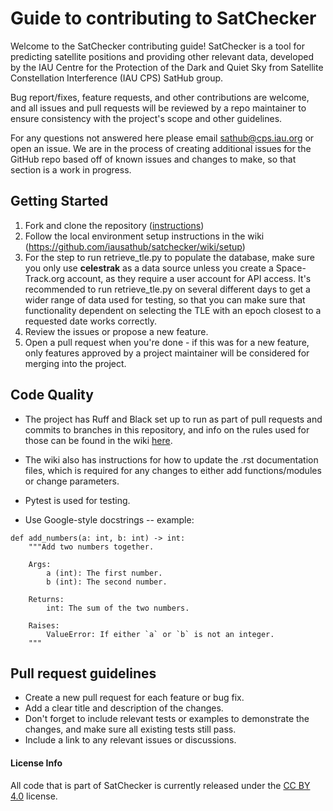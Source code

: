 # Guide to contributing to SatChecker

Welcome to the SatChecker contributing guide! SatChecker is a tool for predicting satellite positions and providing other relevant data, developed by the IAU Centre for the Protection of the Dark and Quiet Sky from Satellite Constellation Interference (IAU CPS) SatHub group. 

Bug report/fixes, feature requests, and other contributions are welcome, and all issues and pull requests will be reviewed by a repo maintainer to ensure consistency with the project's scope and other guidelines.

For any questions not answered here please email sathub@cps.iau.org or open an issue. We are in the process of creating additional issues for the GitHub repo based off of known issues and changes to make, so that section is a work in progress.

## Getting Started
1. Fork and clone the repository ([instructions](https://docs.github.com/en/pull-requests/collaborating-with-pull-requests/working-with-forks/fork-a-repo))
2. Follow the local environment setup instructions in the wiki (https://github.com/iausathub/satchecker/wiki/setup)
3. For the step to run retrieve_tle.py to populate the database, make sure you only use **celestrak** as a data source unless you create a Space-Track.org account, as they require a user account for API access. It's recommended to run retrieve_tle.py on several different days to get a wider range of data used for testing, so that you can make sure that functionality dependent on selecting the TLE with an epoch closest to a requested date works correctly.
4. Review the issues or propose a new feature.
5. Open a pull request when you're done - if this was for a new feature, only features approved by a project maintainer will be considered for merging into the project.

## Code Quality
* The project has Ruff and Black set up to run as part of pull requests and commits to branches in this repository, and info on the rules used for those can be found in the wiki [here](https://github.com/iausathub/satchecker/wiki/Development-Workflow).

* The wiki also has instructions for how to update the .rst documentation files, which is required for any changes to either add functions/modules or change parameters.

* Pytest is used for testing.

* Use Google-style docstrings -- example: 
```
def add_numbers(a: int, b: int) -> int:
    """Add two numbers together.

    Args:
        a (int): The first number.
        b (int): The second number.

    Returns:
        int: The sum of the two numbers.

    Raises:
        ValueError: If either `a` or `b` is not an integer.
    """
```

## Pull request guidelines
* Create a new pull request for each feature or bug fix.
* Add a clear title and description of the changes.
* Don't forget to include relevant tests or examples to demonstrate the changes, and make sure all existing tests still pass.
* Include a link to any relevant issues or discussions.


#### License Info
All code that is part of SatChecker is currently released under the [CC BY 4.0](http://creativecommons.org/licenses/by/4.0/) license.
